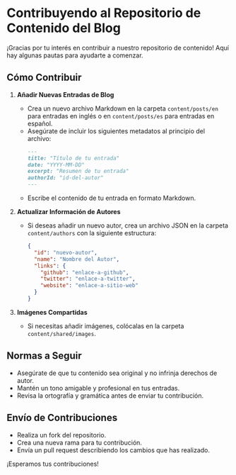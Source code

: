 # Contribuyendo al Repositorio de Contenido del Blog

¡Gracias por tu interés en contribuir a nuestro repositorio de contenido! Aquí hay algunas pautas para ayudarte a comenzar.

## Cómo Contribuir

1. **Añadir Nuevas Entradas de Blog**
   - Crea un nuevo archivo Markdown en la carpeta `content/posts/en` para entradas en inglés o en `content/posts/es` para entradas en español.
   - Asegúrate de incluir los siguientes metadatos al principio del archivo:
     ```markdown
     ---
     title: "Título de tu entrada"
     date: "YYYY-MM-DD"
     excerpt: "Resumen de tu entrada"
     authorId: "id-del-autor"
     ---
     ```
   - Escribe el contenido de tu entrada en formato Markdown.

2. **Actualizar Información de Autores**
   - Si deseas añadir un nuevo autor, crea un archivo JSON en la carpeta `content/authors` con la siguiente estructura:
     ```json
     {
       "id": "nuevo-autor",
       "name": "Nombre del Autor",
       "links": {
         "github": "enlace-a-github",
         "twitter": "enlace-a-twitter",
         "website": "enlace-a-sitio-web"
       }
     }
     ```

3. **Imágenes Compartidas**
   - Si necesitas añadir imágenes, colócalas en la carpeta `content/shared/images`.

## Normas a Seguir

- Asegúrate de que tu contenido sea original y no infrinja derechos de autor.
- Mantén un tono amigable y profesional en tus entradas.
- Revisa la ortografía y gramática antes de enviar tu contribución.

## Envío de Contribuciones

- Realiza un fork del repositorio.
- Crea una nueva rama para tu contribución.
- Envía un pull request describiendo los cambios que has realizado.

¡Esperamos tus contribuciones!